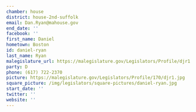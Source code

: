 ```yaml
---
chamber: house
district: house-2nd-suffolk
email: Dan.Ryan@mahouse.gov
end_date: ''
facebook: ''
first_name: Daniel
hometown: Boston
id: daniel-ryan
last_name: Ryan
malegislature_url: https://malegislature.gov/Legislators/Profile/djr1
party: D
phone: (617) 722-2370
picture: https://malegislature.gov/Legislators/Profile/170/djr1.jpg
square_picture: /img/legislators/square-pictures/daniel-ryan.jpg
start_date: ''
twitter: ''
website: ''
---
```

